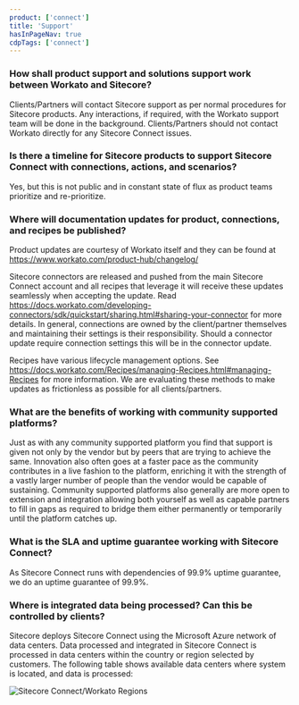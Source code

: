 ```yaml
---
product: ['connect']
title: 'Support'
hasInPageNav: true
cdpTags: ['connect']
---
```


### How shall product support and solutions support work between Workato and Sitecore?

Clients/Partners will contact Sitecore support as per normal procedures for Sitecore products. Any interactions, if required, with the Workato support team will be done in the background. Clients/Partners should not contact Workato directly for any Sitecore Connect issues.

### Is there a timeline for Sitecore products to support Sitecore Connect with connections, actions, and scenarios?

Yes, but this is not public and in constant state of flux as product teams prioritize and re-prioritize.

### Where will documentation updates for product, connections, and recipes be published?

Product updates are courtesy of Workato itself and they can be found at https://www.workato.com/product-hub/changelog/

Sitecore connectors are released and pushed from the main Sitecore Connect account and all recipes that leverage it will receive these updates seamlessly when accepting the update. Read https://docs.workato.com/developing-connectors/sdk/quickstart/sharing.html#sharing-your-connector for more details. In general, connections are owned by the client/partner themselves and maintaining their settings is their responsibility. Should a connector update require connection settings this will be in the connector update.

Recipes have various lifecycle management options. See https://docs.workato.com/Recipes/managing-Recipes.html#managing-Recipes for more information. We are evaluating these methods to make updates as frictionless as possible for all clients/partners.

### What are the benefits of working with community supported platforms?

Just as with any community supported platform you find that support is given not only by the vendor but by peers that are trying to achieve the same. Innovation also often goes at a faster pace as the community contributes in a live fashion to the platform, enriching it with the strength of a vastly larger number of people than the vendor would be capable of sustaining. Community supported platforms also generally are more open to extension and integration allowing both yourself as well as capable partners to fill in gaps as required to bridge them either permanently or temporarily until the platform catches up.

### What is the SLA and uptime guarantee working with Sitecore Connect?

As Sitecore Connect runs with dependencies of 99.9% uptime guarantee, we do an uptime guarantee of 99.9%.

### Where is integrated data being processed? Can this be controlled by clients?

Sitecore deploys Sitecore Connect using the Microsoft Azure network of data centers. Data processed and integrated in Sitecore Connect is processed in data centers within the country or region selected by customers. The following table shows available data centers where system is located, and data is processed:

![Sitecore Connect/Workato Regions](https://delivery-sitecore.sitecorecontenthub.cloud/api/public/content/workato-regions?v=37fb1132)
